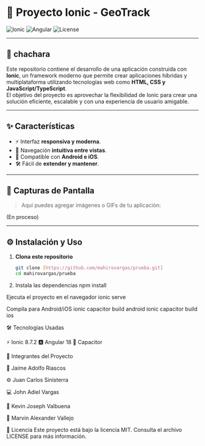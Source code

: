 # 📱 Proyecto Ionic - GeoTrack

![Ionic](https://img.shields.io/badge/Ionic-8.7.2-blue?logo=ionic) 
![Angular](https://img.shields.io/badge/Angular-18-red?logo=angular) 
![License](https://img.shields.io/badge/license-MIT-green)

---

## 🚀 chachara

Este repositorio contiene el desarrollo de una aplicación construida con **Ionic**, un framework moderno que permite crear aplicaciones híbridas y multiplataforma utilizando tecnologías web como **HTML, CSS y JavaScript/TypeScript**.  
El objetivo del proyecto es aprovechar la flexibilidad de Ionic para crear una solución eficiente, escalable y con una experiencia de usuario amigable.

---

## ✨ Características

- ⚡ Interfaz **responsiva y moderna**.  
- 📲 Navegación **intuitiva entre vistas**.  
- 🤝 Compatible con **Android e iOS**.  
- 🛠️ Fácil de **extender y mantener**.  

---

## 📸 Capturas de Pantalla

> Aquí puedes agregar imágenes o GIFs de tu aplicación:

(En proceso)

---

## ⚙️ Instalación y Uso

1. **Clona este repositorio**  
   ```bash
   git clone [https://github.com/mahirovargas/prueba.git]
   cd mahirovargas/prueba
   
2. Instala las dependencias
npm install

Ejecuta el proyecto en el navegador
ionic serve

Compila para Android/iOS
ionic capacitor build android
ionic capacitor build ios

🛠️ Tecnologías Usadas

⚡ Ionic 8.7.2
🅰️ Angular 18
🔌 Capacitor


👥 Integrantes del Proyecto

🎯 Jaime Adolfo Riascos 

⚙️ Juan Carlos Sinisterra 

💻 John Adiel Vargas

🎨 Kevin Joseph Valbuena 

🧪 Marvin Alexander Vallejo 

📄 Licencia
Este proyecto está bajo la licencia MIT.
Consulta el archivo LICENSE para más información.
